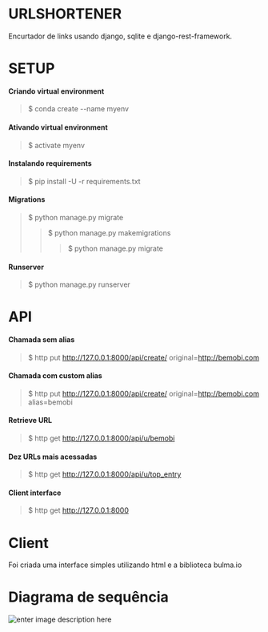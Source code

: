 ﻿# URLSHORTENER

Encurtador de links usando django, sqlite e django-rest-framework.

# SETUP

#### Criando virtual environment

>$ conda create --name myenv

#### Ativando virtual environment
>$ activate myenv

#### Instalando requirements
>$ pip install -U -r requirements.txt

#### Migrations
>$ python manage.py migrate
>>$ python manage.py makemigrations
>>>$ python manage.py migrate

#### Runserver
>$ python manage.py runserver

# API

#### Chamada sem alias
>$ http put  http://127.0.0.1:8000/api/create/ original=http://bemobi.com

#### Chamada com custom alias
>$ http put  http://127.0.0.1:8000/api/create/ original=http://bemobi.com alias=bemobi

#### Retrieve URL
>$ http get http://127.0.0.1:8000/api/u/bemobi

#### Dez URLs mais acessadas
>$ http get http://127.0.0.1:8000/api/u/top_entry

#### Client interface
>$ http get http://127.0.0.1:8000

# Client
Foi criada uma interface simples utilizando html e a biblioteca bulma.io

# Diagrama de sequência
![enter image description here](https://i.imgur.com/jb1oEJi.png)



